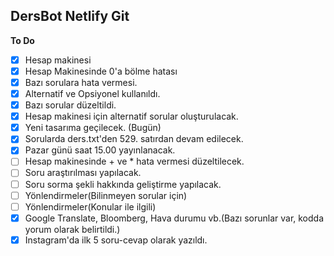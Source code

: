 ## DersBot Netlify Git
**To Do**
 - [x] Hesap makinesi
 - [x] Hesap Makinesinde 0'a bölme hatası
 - [x] Bazı sorulara hata vermesi.
 - [x] Alternatif ve Opsiyonel kullanıldı.
 - [x] Bazı sorular düzeltildi.
 - [x] Hesap makinesi için alternatif sorular oluşturulacak.
 - [x] Yeni tasarıma geçilecek. (Bugün)
 - [x] Sorularda ders.txt'den 529. satırdan devam edilecek.
 - [x] Pazar günü saat 15.00 yayınlanacak.
 - [ ] Hesap makinesinde + ve * hata vermesi düzeltilecek.
 - [ ] Soru araştırılması yapılacak.
 - [ ] Soru sorma şekli hakkında geliştirme yapılacak.
 - [ ] Yönlendirmeler(Bilinmeyen sorular için)
 - [ ] Yönlendirmeler(Konular ile ilgili)
 - [x] Google Translate, Bloomberg, Hava durumu vb.(Bazı sorunlar var, kodda yorum olarak belirtildi.)
 - [x] Instagram'da ilk 5 soru-cevap olarak yazıldı.